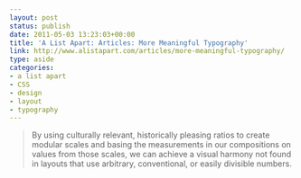 ```yaml
---
layout: post
status: publish
date: 2011-05-03 13:23:03+00:00
title: 'A List Apart: Articles: More Meaningful Typography'
link: http://www.alistapart.com/articles/more-meaningful-typography/
type: aside
categories:
- a list apart
- CSS
- design
- layout
- typography
---
```


> By using culturally relevant, historically pleasing ratios to create modular scales and basing the measurements in our compositions on values from those scales, we can achieve a visual harmony not found in layouts that use arbitrary, conventional, or easily divisible numbers.
